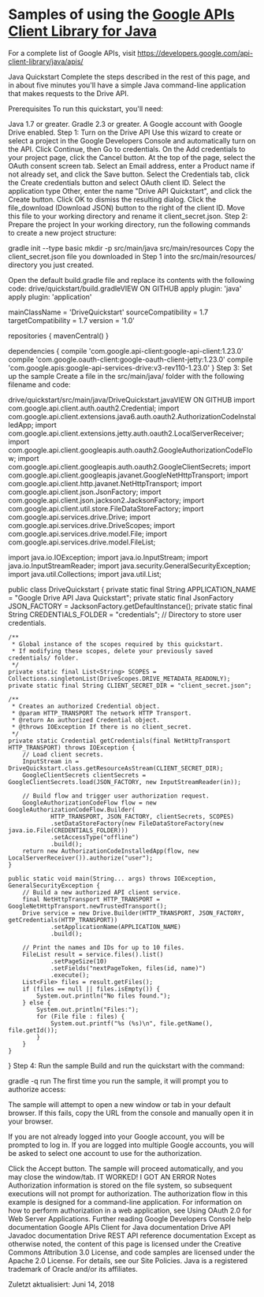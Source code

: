 # Samples of using the [Google APIs Client Library for Java](https://github.com/google/google-api-java-client)
For a complete list of Google APIs, visit https://developers.google.com/api-client-library/java/apis/

Java Quickstart
Complete the steps described in the rest of this page, and in about five minutes you'll have a simple Java command-line application that makes requests to the Drive API.

Prerequisites
To run this quickstart, you'll need:

Java 1.7 or greater.
Gradle 2.3 or greater.
A Google account with Google Drive enabled.
Step 1: Turn on the Drive API
Use this wizard to create or select a project in the Google Developers Console and automatically turn on the API. Click Continue, then Go to credentials.
On the Add credentials to your project page, click the Cancel button.
At the top of the page, select the OAuth consent screen tab. Select an Email address, enter a Product name if not already set, and click the Save button.
Select the Credentials tab, click the Create credentials button and select OAuth client ID.
Select the application type Other, enter the name "Drive API Quickstart", and click the Create button.
Click OK to dismiss the resulting dialog.
Click the file_download (Download JSON) button to the right of the client ID.
Move this file to your working directory and rename it client_secret.json.
Step 2: Prepare the project
In your working directory, run the following commands to create a new project structure:

gradle init --type basic
mkdir -p src/main/java src/main/resources 
Copy the client_secret.json file you downloaded in Step 1 into the src/main/resources/ directory you just created.

Open the default build.gradle file and replace its contents with the following code:
drive/quickstart/build.gradleVIEW ON GITHUB
apply plugin: 'java'
apply plugin: 'application'

mainClassName = 'DriveQuickstart'
sourceCompatibility = 1.7
targetCompatibility = 1.7
version = '1.0'

repositories {
    mavenCentral()
}

dependencies {
    compile 'com.google.api-client:google-api-client:1.23.0'
    compile 'com.google.oauth-client:google-oauth-client-jetty:1.23.0'
    compile 'com.google.apis:google-api-services-drive:v3-rev110-1.23.0'
}
Step 3: Set up the sample
Create a file in the src/main/java/ folder with the following filename and code:

drive/quickstart/src/main/java/DriveQuickstart.javaVIEW ON GITHUB
import com.google.api.client.auth.oauth2.Credential;
import com.google.api.client.extensions.java6.auth.oauth2.AuthorizationCodeInstalledApp;
import com.google.api.client.extensions.jetty.auth.oauth2.LocalServerReceiver;
import com.google.api.client.googleapis.auth.oauth2.GoogleAuthorizationCodeFlow;
import com.google.api.client.googleapis.auth.oauth2.GoogleClientSecrets;
import com.google.api.client.googleapis.javanet.GoogleNetHttpTransport;
import com.google.api.client.http.javanet.NetHttpTransport;
import com.google.api.client.json.JsonFactory;
import com.google.api.client.json.jackson2.JacksonFactory;
import com.google.api.client.util.store.FileDataStoreFactory;
import com.google.api.services.drive.Drive;
import com.google.api.services.drive.DriveScopes;
import com.google.api.services.drive.model.File;
import com.google.api.services.drive.model.FileList;

import java.io.IOException;
import java.io.InputStream;
import java.io.InputStreamReader;
import java.security.GeneralSecurityException;
import java.util.Collections;
import java.util.List;

public class DriveQuickstart {
    private static final String APPLICATION_NAME = "Google Drive API Java Quickstart";
    private static final JsonFactory JSON_FACTORY = JacksonFactory.getDefaultInstance();
    private static final String CREDENTIALS_FOLDER = "credentials"; // Directory to store user credentials.

    /**
     * Global instance of the scopes required by this quickstart.
     * If modifying these scopes, delete your previously saved credentials/ folder.
     */
    private static final List<String> SCOPES = Collections.singletonList(DriveScopes.DRIVE_METADATA_READONLY);
    private static final String CLIENT_SECRET_DIR = "client_secret.json";

    /**
     * Creates an authorized Credential object.
     * @param HTTP_TRANSPORT The network HTTP Transport.
     * @return An authorized Credential object.
     * @throws IOException If there is no client_secret.
     */
    private static Credential getCredentials(final NetHttpTransport HTTP_TRANSPORT) throws IOException {
        // Load client secrets.
        InputStream in = DriveQuickstart.class.getResourceAsStream(CLIENT_SECRET_DIR);
        GoogleClientSecrets clientSecrets = GoogleClientSecrets.load(JSON_FACTORY, new InputStreamReader(in));

        // Build flow and trigger user authorization request.
        GoogleAuthorizationCodeFlow flow = new GoogleAuthorizationCodeFlow.Builder(
                HTTP_TRANSPORT, JSON_FACTORY, clientSecrets, SCOPES)
                .setDataStoreFactory(new FileDataStoreFactory(new java.io.File(CREDENTIALS_FOLDER)))
                .setAccessType("offline")
                .build();
        return new AuthorizationCodeInstalledApp(flow, new LocalServerReceiver()).authorize("user");
    }

    public static void main(String... args) throws IOException, GeneralSecurityException {
        // Build a new authorized API client service.
        final NetHttpTransport HTTP_TRANSPORT = GoogleNetHttpTransport.newTrustedTransport();
        Drive service = new Drive.Builder(HTTP_TRANSPORT, JSON_FACTORY, getCredentials(HTTP_TRANSPORT))
                .setApplicationName(APPLICATION_NAME)
                .build();

        // Print the names and IDs for up to 10 files.
        FileList result = service.files().list()
                .setPageSize(10)
                .setFields("nextPageToken, files(id, name)")
                .execute();
        List<File> files = result.getFiles();
        if (files == null || files.isEmpty()) {
            System.out.println("No files found.");
        } else {
            System.out.println("Files:");
            for (File file : files) {
                System.out.printf("%s (%s)\n", file.getName(), file.getId());
            }
        }
    }
}
Step 4: Run the sample
Build and run the quickstart with the command:

gradle -q run
The first time you run the sample, it will prompt you to authorize access:

The sample will attempt to open a new window or tab in your default browser. If this fails, copy the URL from the console and manually open it in your browser.

If you are not already logged into your Google account, you will be prompted to log in. If you are logged into multiple Google accounts, you will be asked to select one account to use for the authorization.

Click the Accept button.
The sample will proceed automatically, and you may close the window/tab.
IT WORKED!
I GOT AN ERROR
Notes
Authorization information is stored on the file system, so subsequent executions will not prompt for authorization.
The authorization flow in this example is designed for a command-line application. For information on how to perform authorization in a web application, see Using OAuth 2.0 for Web Server Applications.
Further reading
Google Developers Console help documentation
Google APIs Client for Java documentation
Drive API Javadoc documentation
Drive REST API reference documentation
Except as otherwise noted, the content of this page is licensed under the Creative Commons Attribution 3.0 License, and code samples are licensed under the Apache 2.0 License. For details, see our Site Policies. Java is a registered trademark of Oracle and/or its affiliates.

Zuletzt aktualisiert: Juni 14, 2018

